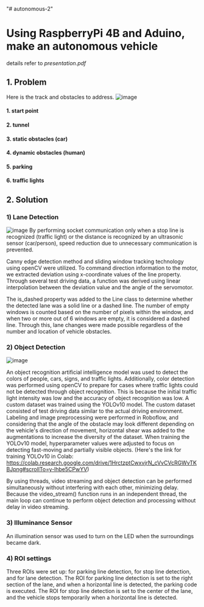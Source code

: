 "# autonomous-2" 
# Using RaspberryPi 4B and Aduino, make an autonomous vehicle
details refer to _presentation.pdf_

## 1. Problem

Here is the track and obstacles to address.
![image](https://github.com/user-attachments/assets/cb02fab8-4cb1-421f-8869-692fa53a4575)

#### 1. start point
#### 2. tunnel
#### 3. static obstacles (car)
#### 4. dynamic obstacles (human)
#### 5. parking
#### 6. traffic lights



## 2. Solution

### 1) Lane Detection
![image](https://github.com/user-attachments/assets/6290ce9b-50cc-4db1-ad53-d22562d25d3a)
By performing socket communication only when a stop line is recognized (traffic light) or the distance is recognized by an ultrasonic sensor (car/person), speed reduction due to unnecessary communication is prevented.

Canny edge detection method and sliding window tracking technology using openCV were utilized.
To command direction information to the motor, we extracted deviation using x-coordinate values of the line property.
Through several test driving data, a function was derived using linear interpolation between the deviation value and the angle of the servomotor.

The is_dashed property was added to the Line class to determine whether the detected lane was a solid line or a dashed line. The number of empty windows is counted based on the number of pixels within the window, and when two or more out of 6 windows are empty, it is considered a dashed line. Through this, lane changes were made possible regardless of the number and location of vehicle obstacles.


### 2) Object Detection
![image](https://github.com/user-attachments/assets/7c77d250-b135-4eef-bf8c-e24d03a1c3ce)

An object recognition artificial intelligence model was used to detect the colors of people, cars, signs, and traffic lights. Additionally, color detection was performed using openCV to prepare for cases where traffic lights could not be detected through object recognition. This is because the initial traffic light intensity was low and the accuracy of object recognition was low.
A custom dataset was trained using the YOLOv10 model. The custom dataset consisted of test driving data similar to the actual driving environment. Labeling and image preprocessing were performed in Roboflow, and considering that the angle of the obstacle may look different depending on the vehicle's direction of movement, horizontal shear was added to the augmentations to increase the diversity of the dataset. When training the YOLOv10 model, hyperparameter values ​​were adjusted to focus on detecting fast-moving and partially visible objects. 
(Here's the link for training YOLOv10 in Colab: https://colab.research.google.com/drive/1HrctzptCwxvjrN_cVvCVcRGWvTKBJpng#scrollTo=y-lhbe5CPwYV)

By using threads, video streaming and object detection can be performed simultaneously without interfering with each other, minimizing delay. Because the video_stream() function runs in an independent thread, the main loop can continue to perform object detection and processing without delay in video streaming.


### 3) Illuminance Sensor
An illumination sensor was used to turn on the LED when the surroundings became dark.


### 4) ROI settings
Three ROIs were set up: for parking line detection, for stop line detection, and for lane detection. The ROI for parking line detection is set to the right section of the lane, and when a horizontal line is detected, the parking code is executed. The ROI for stop line detection is set to the center of the lane, and the vehicle stops temporarily when a horizontal line is detected.

